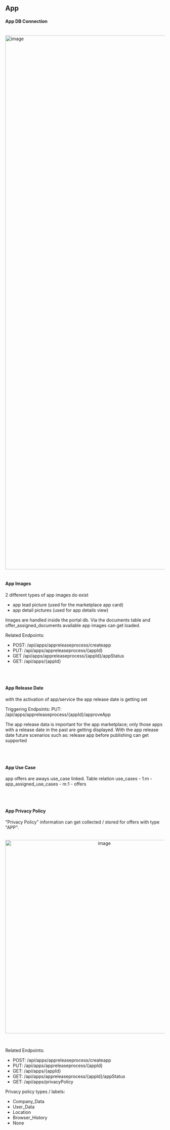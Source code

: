 ## App

#### App DB Connection

<br>
<img width="1684" alt="image" src="https://user-images.githubusercontent.com/94133633/222970951-6e813f26-fd44-4b8c-87ee-7c33050ae661.png">

<br>
<br>

#### App Images

2 different types of app images do exist

- app lead picture (used for the marketplace app card)
- app detail pictures (used for app details view)

Images are handled inside the portal db. Via the documents table and offer_assigned_documents available app images can get loaded.

Related Endpoints:

- POST: /api/apps/appreleaseprocess/createapp
- PUT: /api/apps/appreleaseprocess/{appId}
- GET /api/apps/appreleaseprocess/{appId}/appStatus
- GET: /api/apps/{appId}

<br>
<br>

#### App Release Date

with the activation of app/service the app release date is getting set

Triggering Endpoints:
PUT: /api/apps/appreleaseprocess/{appId}/approveApp

The app release data is important for the app marketplace; only those apps with a release date in the past are getting displayed.
With the app release date future scenarios such as: release app before publishing can get supported

<br>
<br>

#### App Use Case

app offers are aways use_case linked.
Table relation use_cases - 1:m - app_assigned_use_cases - m:1 - offers

<br>
<br>

#### App Privacy Policy

"Privacy Policy" information can get collected / stored for offers with type "APP".  
<br>

<p align="center">
<img width="610" alt="image" src="https://user-images.githubusercontent.com/94133633/229378877-a4b6bddc-d77a-46d5-a9a1-1ab17f04b536.png">
</p>

<br>

Related Endpoints:

- POST: /api/apps/appreleaseprocess/createapp
- PUT: /api/apps/appreleaseprocess/{appId}
- GET: /api/apps/{appId}
- GET: /api/apps/appreleaseprocess/{appId}/appStatus
- GET: /api/apps/privacyPolicy
  <br>

Privacy policy types / labels:

- Company_Data
- User_Data
- Location
- Browser_History
- None
